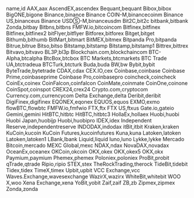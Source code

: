 name,id
AAX,aax
AscendEX,ascendex
Bequant,bequant
Bibox,bibox
BigONE,bigone
Binance,binance
Binance COIN-M,binancecoinm
Binance US,binanceus
Binance USDⓈ-M,binanceusdm
Bit2C,bit2c
bitbank,bitbank
Zonda,bitbay
Bitbns,bitbns
FMFW.io,bitcoincom
Bitfinex,bitfinex
Bitfinex,bitfinex2
bitFlyer,bitflyer
Bitforex,bitforex
Bitget,bitget
Bithumb,bithumb
BitMart,bitmart
BitMEX,bitmex
Bitpanda Pro,bitpanda
Bitrue,bitrue
Bitso,bitso
Bitstamp,bitstamp
Bitstamp,bitstamp1
Bittrex,bittrex
Bitvavo,bitvavo
BL3P,bl3p
Blockchain.com,blockchaincom
BTC-Alpha,btcalpha
BtcBox,btcbox
BTC Markets,btcmarkets
BTC Trade UA,btctradeua
BTCTurk,btcturk
Buda,buda
BW,bw
Bybit,bybit
ByteTrade,bytetrade
CDAX,cdax
CEX.IO,cex
Coinbase,coinbase
Coinbase Prime,coinbaseprime
Coinbase Pro,coinbasepro
coincheck,coincheck
CoinEx,coinex
CoinFalcon,coinfalcon
CoinMate,coinmate
CoinOne,coinone
CoinSpot,coinspot
CREX24,crex24
Crypto.com,cryptocom
Currency.com,currencycom
Delta Exchange,delta
Deribit,deribit
DigiFinex,digifinex
EQONEX,eqonex
EQUOS,equos
EXMO,exmo
flowBTC,flowbtc
FMFW.io,fmfwio
FTX,ftx
FTX US,ftxus
Gate.io,gateio
Gemini,gemini
HitBTC,hitbtc
HitBTC,hitbtc3
HollaEx,hollaex
Huobi,huobi
Huobi Japan,huobijp
Huobi,huobipro
IDEX,idex
Independent Reserve,independentreserve
INDODAX,indodax
itBit,itbit
Kraken,kraken
KuCoin,kucoin
KuCoin Futures,kucoinfutures
Kuna,kuna
Latoken,latoken
Latoken,latoken1
LBank,lbank
Liquid,liquid
luno,luno
Lykke,lykke
Mercado Bitcoin,mercado
MEXC Global,mexc
NDAX,ndax
NovaDAX,novadax
OceanEx,oceanex
OKCoin,okcoin
OKX,okex
OKX,okex5
OKX,okx
Paymium,paymium
Phemex,phemex
Poloniex,poloniex
ProBit,probit
qTrade,qtrade
Ripio,ripio
STEX,stex
TheRockTrading,therock
TideBit,tidebit
Tidex,tidex
TimeX,timex
Upbit,upbit
VCC Exchange,vcc
Waves.Exchange,wavesexchange
WazirX,wazirx
WhiteBit,whitebit
WOO X,woo
Xena Exchange,xena
YoBit,yobit
Zaif,zaif
ZB,zb
Zipmex,zipmex
Zonda,zonda
